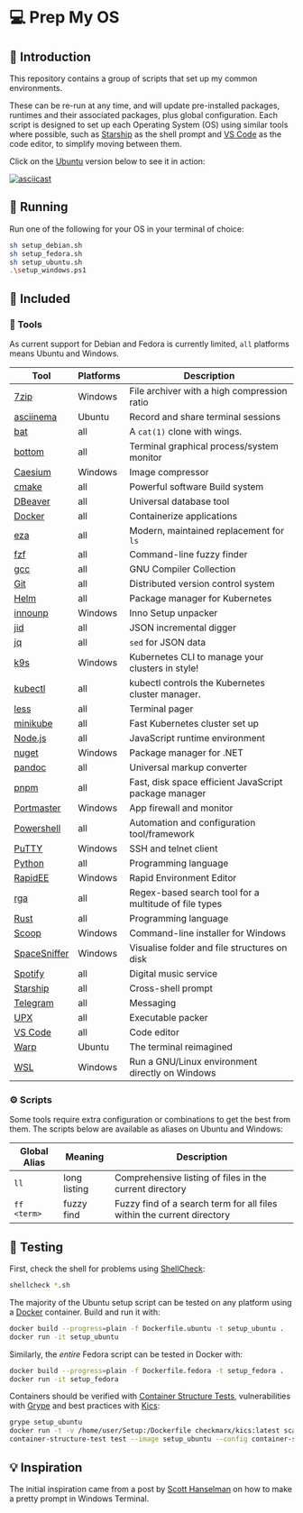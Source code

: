 # 💻 Prep My OS

## 👋 Introduction

This repository contains a group of scripts that set up my common environments.

These can be re-run at any time, and will update pre-installed packages, runtimes and their associated packages, plus global configuration.
Each script is designed to set up each Operating System (OS) using similar tools where possible,
such as [Starship] as the shell prompt and [VS Code] as the code editor,
to simplify moving between them.

Click on the [Ubuntu] version below to see it in action:

[![asciicast](https://asciinema.org/a/kblRtgZYt1p78qMtcgQ8UNAMi.svg)](https://asciinema.org/a/kblRtgZYt1p78qMtcgQ8UNAMi)

## 🏃‍ Running

Run one of the following for your OS in your terminal of choice:

```sh
sh setup_debian.sh
sh setup_fedora.sh
sh setup_ubuntu.sh
.\setup_windows.ps1
```

## 🔋 Included

### 🔨 Tools

As current support for Debian and Fedora is currently limited, `all` platforms means Ubuntu and Windows.

| Tool           | Platforms | Description                                           |
| -------------- | --------- | ----------------------------------------------------- |
| [7zip]         | Windows   | File archiver with a high compression ratio           |
| [asciinema]    | Ubuntu    | Record and share terminal sessions                    |
| [bat]          | all       | A `cat(1)` clone with wings.                          |
| [bottom]       | all       | Terminal graphical process/system monitor             |
| [Caesium]      | Windows   | Image compressor                                      |
| [cmake]        | all       | Powerful software Build system                        |
| [DBeaver]      | all       | Universal database tool                               |
| [Docker]       | all       | Containerize applications                             |
| [eza]          | all       | Modern, maintained replacement for `ls`               |
| [fzf]          | all       | Command-line fuzzy finder                             |
| [gcc]          | all       | GNU Compiler Collection                               |
| [Git]          | all       | Distributed version control system                    |
| [Helm]         | all       | Package manager for Kubernetes                        |
| [innounp]      | Windows   | Inno Setup unpacker                                   |
| [jid]          | all       | JSON incremental digger                               |
| [jq]           | all       | `sed` for JSON data                                   |
| [k9s]          | Windows   | Kubernetes CLI to manage your clusters in style!      |
| [kubectl]      | all       | kubectl controls the Kubernetes cluster manager.      |
| [less]         | all       | Terminal pager                                        |
| [minikube]     | all       | Fast Kubernetes  cluster set up                       |
| [Node.js]      | all       | JavaScript runtime environment                        |
| [nuget]        | Windows   | Package manager for .NET                              |
| [pandoc]       | all       | Universal markup converter                            |
| [pnpm]         | all       | Fast, disk space efficient JavaScript package manager |
| [Portmaster]   | Windows   | App firewall and monitor                              |
| [Powershell]   | all       | Automation and configuration tool/framework           |
| [PuTTY]        | Windows   | SSH and telnet client                                 |
| [Python]       | all       | Programming language                                  |
| [RapidEE]      | Windows   | Rapid Environment Editor                              |
| [rga]          | all       | Regex-based search tool for a multitude of file types |
| [Rust]         | all       | Programming language                                  |
| [Scoop]        | Windows   | Command-line installer for Windows                    |
| [SpaceSniffer] | Windows   | Visualise folder and file structures on disk          |
| [Spotify]      | all       | Digital music service                                 |
| [Starship]     | all       | Cross-shell prompt                                    |
| [Telegram]     | all       | Messaging                                             |
| [UPX]          | all       | Executable packer                                     |
| [VS Code]      | all       | Code editor                                           |
| [Warp]         | Ubuntu    | The terminal reimagined                               |
| [WSL]          | Windows   | Run a GNU/Linux environment directly on Windows       |

### ⚙️ Scripts

Some tools require extra configuration or combinations to get the best from them.
The scripts below are available as aliases on Ubuntu and Windows:

| Global Alias | Meaning      | Description                                                            |
| ------------ | ------------ | ---------------------------------------------------------------------- |
| `ll`         | long listing | Comprehensive listing of files in the current directory                |
| `ff <term>`  | fuzzy find   | Fuzzy find of a search term for all files within the current directory |

## 🧪 Testing

First, check the shell for problems using [ShellCheck]:

```sh
shellcheck *.sh
```

The majority of the Ubuntu setup script can be tested on any platform using a [Docker] container. Build and run it with:

```sh
docker build --progress=plain -f Dockerfile.ubuntu -t setup_ubuntu .
docker run -it setup_ubuntu
```

Similarly, the _entire_ Fedora script can be tested in Docker with:

```sh
docker build --progress=plain -f Dockerfile.fedora -t setup_fedora .
docker run -it setup_fedora
```

Containers should be verified with [Container Structure Tests], vulnerabilities with [Grype] and best practices with [Kics]:

```sh
grype setup_ubuntu
docker run -t -v /home/user/Setup:/Dockerfile checkmarx/kics:latest scan -p .
container-structure-test test --image setup_ubuntu --config container-structure-test.yml
```

## 💡 Inspiration

The initial inspiration came from a post by [Scott Hanselman] on how to make a pretty prompt in Windows Terminal.

[7zip]: https://7-zip.org/
[asciinema]: https://asciinema.org/
[bat]: https://github.com/sharkdp/bat
[bottom]: https://clementtsang.github.io/bottom/
[Caesium]: https://saerasoft.com/caesium
[cmake]: https://cmake.org/
[Container Structure Tests]: https://github.com/GoogleContainerTools/container-structure-test
[DBeaver]: https://dbeaver.io/
[Docker]: https://www.docker.com/
[eza]: https://github.com/eza-community/eza
[fzf]: https://github.com/junegunn/fzf
[gcc]: https://gcc.gnu.org/
[Git]: https://git-scm.com/
[Grype]: https://github.com/anchore/grype
[Helm]: https://helm.sh/
[innounp]: https://innounp.sourceforge.net/
[jid]: https://github.com/simeji/jid
[jq]: https://jqlang.github.io/jq/
[k9s]: https://k9scli.io/
[Kics]: https://kics.io/
[kubectl]: https://kubernetes.io/docs/reference/kubectl/kubectl/
[less]: https://www.greenwoodsoftware.com/less/
[minikube]: https://minikube.sigs.k8s.io/
[Node.js]: https://nodejs.org/
[nuget]: https://www.nuget.org/
[pandoc]: https://pandoc.org/
[pnpm]: https://pnpm.io/
[Portmaster]: https://safing.io/
[Powershell]: https://github.com/PowerShell/PowerShell
[PuTTY]: https://putty.org/
[Python]: https://www.python.org/
[RapidEE]: https://www.rapidee.com/
[rga]: https://github.com/phiresky/ripgrep-all
[Rust]: https://www.rust-lang.org/
[Scoop]: https://scoop.sh/
[Scott Hanselman]: https://www.hanselman.com/blog/HowToMakeAPrettyPromptInWindowsTerminalWithPowerlineNerdFontsCascadiaCodeWSLAndOhmyposh.aspx
[ShellCheck]: https://www.shellcheck.net/
[SpaceSniffer]: http://www.uderzo.it/main_products/space_sniffer/
[Spotify]: https://open.spotify.com/
[Starship]: https://starship.rs/
[Telegram]: https://telegram.org/
[Ubuntu]: https://ubuntu.com/
[UPX]: https://upx.github.io/
[VS Code]: https://code.visualstudio.com/
[Warp]: https://www.warp.dev/
[WSL]: https://learn.microsoft.com/en-us/windows/wsl/
